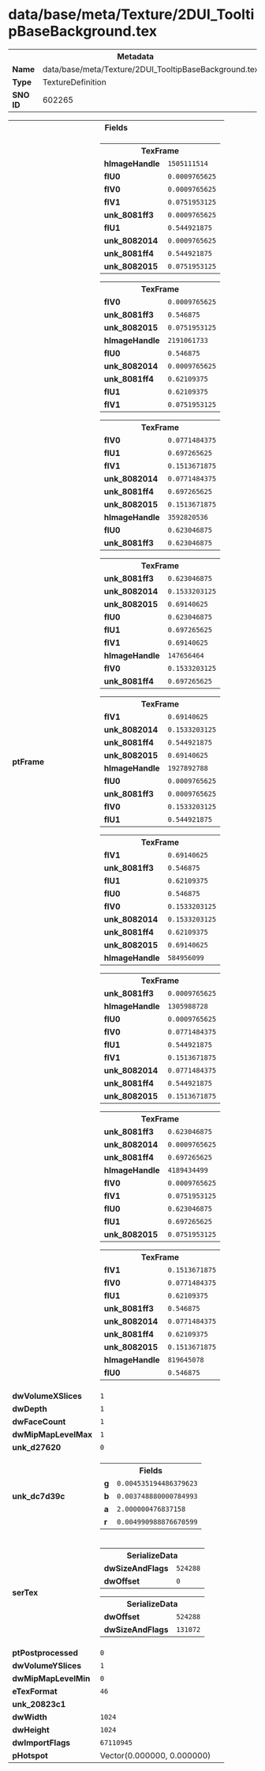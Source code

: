<h1>data/base/meta/Texture/2DUI_TooltipBaseBackground.tex</h1><table><tr><th colspan="100%">Metadata</th></tr><tr><td><b>Name</b></td><td>data/base/meta/Texture/2DUI_TooltipBaseBackground.tex</td></tr><tr><td><b>Type</b></td><td>TextureDefinition</td></tr><tr><td><b>SNO ID</b></td><td>602265</td></tr></table>

<table><tr><th colspan="100%">Fields</th></tr><tr><td><b>ptFrame</b></td><td><table><tr><th colspan="100%">TexFrame</th></tr><tr><td><b>hImageHandle</b></td><td><code>1505111514</code></td></tr><tr><td><b>flU0</b></td><td><code>0.0009765625</code></td></tr><tr><td><b>flV0</b></td><td><code>0.0009765625</code></td></tr><tr><td><b>flV1</b></td><td><code>0.0751953125</code></td></tr><tr><td><b>unk_8081ff3</b></td><td><code>0.0009765625</code></td></tr><tr><td><b>flU1</b></td><td><code>0.544921875</code></td></tr><tr><td><b>unk_8082014</b></td><td><code>0.0009765625</code></td></tr><tr><td><b>unk_8081ff4</b></td><td><code>0.544921875</code></td></tr><tr><td><b>unk_8082015</b></td><td><code>0.0751953125</code></td></tr></table>


<table><tr><th colspan="100%">TexFrame</th></tr><tr><td><b>flV0</b></td><td><code>0.0009765625</code></td></tr><tr><td><b>unk_8081ff3</b></td><td><code>0.546875</code></td></tr><tr><td><b>unk_8082015</b></td><td><code>0.0751953125</code></td></tr><tr><td><b>hImageHandle</b></td><td><code>2191061733</code></td></tr><tr><td><b>flU0</b></td><td><code>0.546875</code></td></tr><tr><td><b>unk_8082014</b></td><td><code>0.0009765625</code></td></tr><tr><td><b>unk_8081ff4</b></td><td><code>0.62109375</code></td></tr><tr><td><b>flU1</b></td><td><code>0.62109375</code></td></tr><tr><td><b>flV1</b></td><td><code>0.0751953125</code></td></tr></table>


<table><tr><th colspan="100%">TexFrame</th></tr><tr><td><b>flV0</b></td><td><code>0.0771484375</code></td></tr><tr><td><b>flU1</b></td><td><code>0.697265625</code></td></tr><tr><td><b>flV1</b></td><td><code>0.1513671875</code></td></tr><tr><td><b>unk_8082014</b></td><td><code>0.0771484375</code></td></tr><tr><td><b>unk_8081ff4</b></td><td><code>0.697265625</code></td></tr><tr><td><b>unk_8082015</b></td><td><code>0.1513671875</code></td></tr><tr><td><b>hImageHandle</b></td><td><code>3592820536</code></td></tr><tr><td><b>flU0</b></td><td><code>0.623046875</code></td></tr><tr><td><b>unk_8081ff3</b></td><td><code>0.623046875</code></td></tr></table>


<table><tr><th colspan="100%">TexFrame</th></tr><tr><td><b>unk_8081ff3</b></td><td><code>0.623046875</code></td></tr><tr><td><b>unk_8082014</b></td><td><code>0.1533203125</code></td></tr><tr><td><b>unk_8082015</b></td><td><code>0.69140625</code></td></tr><tr><td><b>flU0</b></td><td><code>0.623046875</code></td></tr><tr><td><b>flU1</b></td><td><code>0.697265625</code></td></tr><tr><td><b>flV1</b></td><td><code>0.69140625</code></td></tr><tr><td><b>hImageHandle</b></td><td><code>147656464</code></td></tr><tr><td><b>flV0</b></td><td><code>0.1533203125</code></td></tr><tr><td><b>unk_8081ff4</b></td><td><code>0.697265625</code></td></tr></table>


<table><tr><th colspan="100%">TexFrame</th></tr><tr><td><b>flV1</b></td><td><code>0.69140625</code></td></tr><tr><td><b>unk_8082014</b></td><td><code>0.1533203125</code></td></tr><tr><td><b>unk_8081ff4</b></td><td><code>0.544921875</code></td></tr><tr><td><b>unk_8082015</b></td><td><code>0.69140625</code></td></tr><tr><td><b>hImageHandle</b></td><td><code>1927892788</code></td></tr><tr><td><b>flU0</b></td><td><code>0.0009765625</code></td></tr><tr><td><b>unk_8081ff3</b></td><td><code>0.0009765625</code></td></tr><tr><td><b>flV0</b></td><td><code>0.1533203125</code></td></tr><tr><td><b>flU1</b></td><td><code>0.544921875</code></td></tr></table>


<table><tr><th colspan="100%">TexFrame</th></tr><tr><td><b>flV1</b></td><td><code>0.69140625</code></td></tr><tr><td><b>unk_8081ff3</b></td><td><code>0.546875</code></td></tr><tr><td><b>flU1</b></td><td><code>0.62109375</code></td></tr><tr><td><b>flU0</b></td><td><code>0.546875</code></td></tr><tr><td><b>flV0</b></td><td><code>0.1533203125</code></td></tr><tr><td><b>unk_8082014</b></td><td><code>0.1533203125</code></td></tr><tr><td><b>unk_8081ff4</b></td><td><code>0.62109375</code></td></tr><tr><td><b>unk_8082015</b></td><td><code>0.69140625</code></td></tr><tr><td><b>hImageHandle</b></td><td><code>584956099</code></td></tr></table>


<table><tr><th colspan="100%">TexFrame</th></tr><tr><td><b>unk_8081ff3</b></td><td><code>0.0009765625</code></td></tr><tr><td><b>hImageHandle</b></td><td><code>1305988728</code></td></tr><tr><td><b>flU0</b></td><td><code>0.0009765625</code></td></tr><tr><td><b>flV0</b></td><td><code>0.0771484375</code></td></tr><tr><td><b>flU1</b></td><td><code>0.544921875</code></td></tr><tr><td><b>flV1</b></td><td><code>0.1513671875</code></td></tr><tr><td><b>unk_8082014</b></td><td><code>0.0771484375</code></td></tr><tr><td><b>unk_8081ff4</b></td><td><code>0.544921875</code></td></tr><tr><td><b>unk_8082015</b></td><td><code>0.1513671875</code></td></tr></table>


<table><tr><th colspan="100%">TexFrame</th></tr><tr><td><b>unk_8081ff3</b></td><td><code>0.623046875</code></td></tr><tr><td><b>unk_8082014</b></td><td><code>0.0009765625</code></td></tr><tr><td><b>unk_8081ff4</b></td><td><code>0.697265625</code></td></tr><tr><td><b>hImageHandle</b></td><td><code>4189434499</code></td></tr><tr><td><b>flV0</b></td><td><code>0.0009765625</code></td></tr><tr><td><b>flV1</b></td><td><code>0.0751953125</code></td></tr><tr><td><b>flU0</b></td><td><code>0.623046875</code></td></tr><tr><td><b>flU1</b></td><td><code>0.697265625</code></td></tr><tr><td><b>unk_8082015</b></td><td><code>0.0751953125</code></td></tr></table>


<table><tr><th colspan="100%">TexFrame</th></tr><tr><td><b>flV1</b></td><td><code>0.1513671875</code></td></tr><tr><td><b>flV0</b></td><td><code>0.0771484375</code></td></tr><tr><td><b>flU1</b></td><td><code>0.62109375</code></td></tr><tr><td><b>unk_8081ff3</b></td><td><code>0.546875</code></td></tr><tr><td><b>unk_8082014</b></td><td><code>0.0771484375</code></td></tr><tr><td><b>unk_8081ff4</b></td><td><code>0.62109375</code></td></tr><tr><td><b>unk_8082015</b></td><td><code>0.1513671875</code></td></tr><tr><td><b>hImageHandle</b></td><td><code>819645078</code></td></tr><tr><td><b>flU0</b></td><td><code>0.546875</code></td></tr></table>


</td></tr><tr><td><b>dwVolumeXSlices</b></td><td><code>1</code></td></tr><tr><td><b>dwDepth</b></td><td><code>1</code></td></tr><tr><td><b>dwFaceCount</b></td><td><code>1</code></td></tr><tr><td><b>dwMipMapLevelMax</b></td><td><code>1</code></td></tr><tr><td><b>unk_d27620</b></td><td><code>0</code></td></tr><tr><td><b>unk_dc7d39c</b></td><td><table><tr><th colspan="100%">Fields</th></tr><tr><td><b>g</b></td><td><code>0.004535194486379623</code></td></tr><tr><td><b>b</b></td><td><code>0.003748880000784993</code></td></tr><tr><td><b>a</b></td><td><code>2.000000476837158</code></td></tr><tr><td><b>r</b></td><td><code>0.004990988876670599</code></td></tr></table>

</td></tr><tr><td><b>serTex</b></td><td><table><tr><th colspan="100%">SerializeData</th></tr><tr><td><b>dwSizeAndFlags</b></td><td><code>524288</code></td></tr><tr><td><b>dwOffset</b></td><td><code>0</code></td></tr></table>


<table><tr><th colspan="100%">SerializeData</th></tr><tr><td><b>dwOffset</b></td><td><code>524288</code></td></tr><tr><td><b>dwSizeAndFlags</b></td><td><code>131072</code></td></tr></table>


</td></tr><tr><td><b>ptPostprocessed</b></td><td><code>0</code></td></tr><tr><td><b>dwVolumeYSlices</b></td><td><code>1</code></td></tr><tr><td><b>dwMipMapLevelMin</b></td><td><code>0</code></td></tr><tr><td><b>eTexFormat</b></td><td><code>46</code></td></tr><tr><td><b>unk_20823c1</b></td><td></td></tr><tr><td><b>dwWidth</b></td><td><code>1024</code></td></tr><tr><td><b>dwHeight</b></td><td><code>1024</code></td></tr><tr><td><b>dwImportFlags</b></td><td><code>67110945</code></td></tr><tr><td><b>pHotspot</b></td><td>Vector(0.000000, 0.000000)</td></tr></table>


